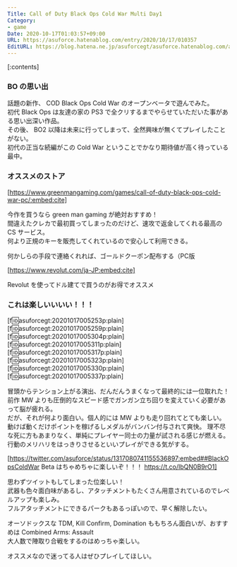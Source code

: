 ```yaml
---
Title: Call of Duty Black Ops Cold War Multi Day1
Category:
- game
Date: 2020-10-17T01:03:57+09:00
URL: https://asuforce.hatenablog.com/entry/2020/10/17/010357
EditURL: https://blog.hatena.ne.jp/asuforcegt/asuforce.hatenablog.com/atom/entry/26006613641625162
---
```


[:contents]

###  BO の思い出

話題の新作、 COD Black Ops Cold War のオープンベータで遊んでみた。  
初代 Black Ops は友達の家の PS3 で全クリするまでやらせていただいた事がある思い出深い作品。  
その後、 BO2 以降は未来に行ってしまって、全然興味が無くてプレイしたことがない。  
初代の正当な続編がこの Cold War ということでかなり期待値が高く待っている最中。  

### オススメのストア

[https://www.greenmangaming.com/games/call-of-duty-black-ops-cold-war-pc/:embed:cite]

今作を買うなら green man gaming が絶対おすすめ！  
間違えたクレカで最初買ってしまったのだけど、速攻で返金してくれる最高の CS サービス。  
何より正規のキーを販売してくれているので安心して利用できる。  

何かしらの手段で連絡くれれば、ゴールドクーポン配布する（PC版

[https://www.revolut.com/ja-JP:embed:cite]

Revolut を使ってドル建てで買うのがお得でオススメ

###  これは楽しいいいい！！！

[f:id:asuforcegt:20201017005253p:plain][f:id:asuforcegt:20201017005259p:plain][f:id:asuforcegt:20201017005304p:plain][f:id:asuforcegt:20201017005311p:plain][f:id:asuforcegt:20201017005317p:plain][f:id:asuforcegt:20201017005323p:plain][f:id:asuforcegt:20201017005330p:plain][f:id:asuforcegt:20201017005337p:plain]

冒頭からテンション上がる演出、だんだんうまくなって最終的には一位取れた！  
前作 MW よりも圧倒的なスピード感でガンガン立ち回りを変えていく必要があって脳が疲れる。  
だが、それが何より面白い。個人的には MW よりも走り回れてとても楽しい。  
動けば動くだけポイントを稼げるしメダルがバンバン付与されて爽快。
理不尽な死に方もあまりなく、単純にプレイヤー同士の力量が試される感じが燃える。  
行動のメリハリをはっきりさせるといいプレイができる気がする。

[https://twitter.com/asuforce/status/1317080741155536897:embed##BlackOpsColdWar Beta はちゃめちゃに楽しいぞ！！！ https://t.co/IbQN0B9rO1]

思わずツイットもしてしまった位楽しい！  
武器も色々面白味があるし、アタッチメントもたくさん用意されているのでレベルアップも楽しみ。  
フルアタッチメントにできるパークもあるっぽいので、早く解除したい。

オーソドックスな TDM, Kill Confirm, Domination ももちろん面白いが、おすすめは Combined Arms: Assault  
大人数で陣取り合戦をするのはめっちゃ楽しい。  

オススメなので迷ってる人はぜひプレイしてほしい。
